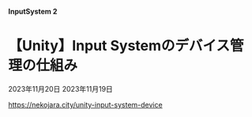 **InputSystem 2**

# 【Unity】Input Systemのデバイス管理の仕組み

2023年11月20日
2023年11月19日


https://nekojara.city/unity-input-system-device
